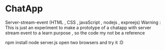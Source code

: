 # ChatApp
Server-stream-event (HTML , CSS , javaScript , nodejs , expreejs)
Warning : This is just an experiment  to make a prototype of a chatapp with server stream event to a learn purpose , so the code my not be a reference 


npm install 
node server.js
open two browsers and try it :D 
